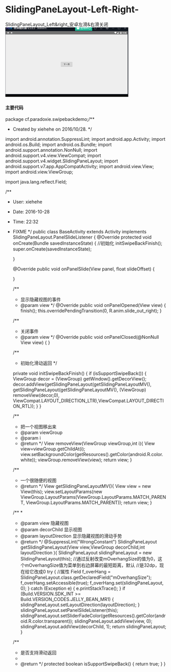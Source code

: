 # SlidingPaneLayout-Left-Right-
SlidingPaneLayout_Left&amp;right_安卓左滑&amp;右滑关闭
![效果](https://github.com/DecentChunibyoPatient/SlidingPaneLayout-Left-Right-/blob/master/1.gif)

#### 主要代码

package cf.paradoxie.swipebackdemo;/**
 * Created by xiehehe on 2016/10/28.
 */

import android.annotation.SuppressLint;
import android.app.Activity;
import android.os.Build;
import android.os.Bundle;
import android.support.annotation.NonNull;
import android.support.v4.view.ViewCompat;
import android.support.v4.widget.SlidingPaneLayout;
import android.support.v7.app.AppCompatActivity;
import android.view.View;
import android.view.ViewGroup;

import java.lang.reflect.Field;

/**
 * User: xiehehe
 * Date: 2016-10-28
 * Time: 22:32
 * FIXME
 */
public class BaseActivity extends Activity implements SlidingPaneLayout.PanelSlideListener {
    @Override
    protected void onCreate(Bundle savedInstanceState) {
        //初始化
        initSwipeBackFinish();
        super.onCreate(savedInstanceState);

    }


    @Override
    public void onPanelSlide(View panel, float slideOffset) {

    }

    /**
     * 显示隐藏视图的事件
     * @param view
     */
    @Override
    public void onPanelOpened(View view) {
        finish();
        this.overridePendingTransition(0, R.anim.slide_out_right);
    }

    /**
     * 关闭事件
     * @param view
     */
    @Override
    public void onPanelClosed(@NonNull View view) {
    }

    /**
     * 初始化滑动返回
     */

    private void initSwipeBackFinish() {
        if (isSupportSwipeBack()) {
            ViewGroup decor = (ViewGroup) getWindow().getDecorView();
            decor.addView(getSlidingPaneLayout(getSlidingPaneLayoutMV(), getSlidingPaneLayout(getSlidingPaneLayoutMV(), (ViewGroup) removeView(decor,0), ViewCompat.LAYOUT_DIRECTION_LTR),ViewCompat.LAYOUT_DIRECTION_RTL));
        }
    }

    /**
     * 把一个视图移出来
     * @param viewGroup
     * @param i
     * @return
     */
    View removeView(ViewGroup viewGroup,int i){
        View view=viewGroup.getChildAt(i);
        view.setBackgroundColor(getResources().getColor(android.R.color.white));
        viewGroup.removeView(view);
        return view;
    }

    /**
     * 一个很随便的视图
     * @return
     */
    View getSlidingPaneLayoutMV(){
        View view = new View(this);
        view.setLayoutParams(new ViewGroup.LayoutParams(ViewGroup.LayoutParams.MATCH_PARENT, ViewGroup.LayoutParams.MATCH_PARENT));
        return view;
    }

    /**
     *
     * @param view  隐藏视图
     * @param decorChild 显示视图
     * @param layoutDirection 显示隐藏视图的滑动手势
     * @return
     */
    @SuppressLint("WrongConstant")
    SlidingPaneLayout getSlidingPaneLayout(View view,ViewGroup decorChild,int layoutDirection ){
        SlidingPaneLayout slidingPaneLayout =  new SlidingPaneLayout(this);
        //通过反射改变mOverhangSize的值为0，这个mOverhangSize值为菜单到右边屏幕的最短距离，默认
        //是32dp，现在给它改成0
        try {
            //属性
            Field f_overHang = SlidingPaneLayout.class.getDeclaredField("mOverhangSize");
            f_overHang.setAccessible(true);
            f_overHang.set(slidingPaneLayout, 0);
        } catch (Exception e) {
            e.printStackTrace();
        }
        if (Build.VERSION.SDK_INT >= Build.VERSION_CODES.JELLY_BEAN_MR1) {
            slidingPaneLayout.setLayoutDirection(layoutDirection);
        }
        slidingPaneLayout.setPanelSlideListener(this);
        slidingPaneLayout.setSliderFadeColor(getResources().getColor(android.R.color.transparent));
        slidingPaneLayout.addView(view, 0);
        slidingPaneLayout.addView(decorChild, 1);
        return slidingPaneLayout;
    }

    /**
     * 是否支持滑动返回
     *
     * @return
     */
    protected boolean isSupportSwipeBack() {
        return true;
    }
}


